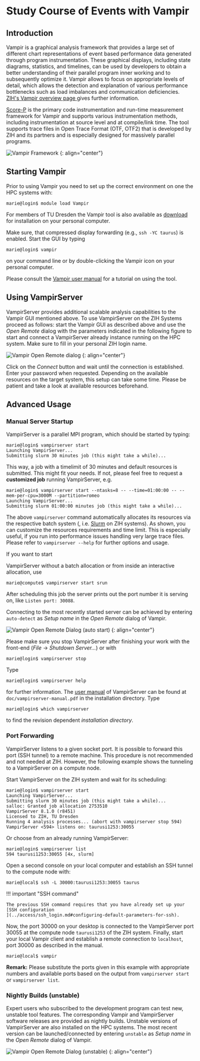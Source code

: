 # Study Course of Events with Vampir

## Introduction

Vampir is a graphical analysis framework that provides a large set of different chart
representations of event based performance data generated through program instrumentation. These
graphical displays, including state diagrams, statistics, and timelines, can be used by developers
to obtain a better understanding of their parallel program inner working and to subsequently
optimize it. Vampir allows to focus on appropriate levels of detail, which allows the detection and
explanation of various performance bottlenecks such as load imbalances and communication
deficiencies. [ZIH's Vampir overview page
](http://tu-dresden.de/die_tu_dresden/zentrale_einrichtungen/zih/forschung/projekte/vampir) gives
further information.

[Score-P](scorep.md) is the primary code instrumentation and run-time measurement framework for
Vampir and supports various instrumentation methods, including instrumentation at source level and
at compile/link time. The tool supports trace files in Open Trace Format (OTF, OTF2) that is
developed by ZIH and its partners and is especially designed for massively parallel programs.

![Vampir Framework](misc/vampir-framework.png)
{: align="center"}

## Starting Vampir

Prior to using Vampir you need to set up the correct environment on one
the HPC systems with:

```console
marie@login$ module load Vampir
```

For members of TU Dresden the Vampir tool is also available as
[download](http://tu-dresden.de/die_tu_dresden/zentrale_einrichtungen/zih/forschung/projekte/vampir/vampir_download_tu)
for installation on your personal computer.

Make sure, that compressed display forwarding (e.g., `ssh -YC taurus`) is
enabled. Start the GUI by typing

```console
marie@login$ vampir
```

on your command line or by double-clicking the Vampir icon on your personal computer.

Please consult the
[Vampir user manual](http://tu-dresden.de/die_tu_dresden/zentrale_einrichtungen/zih/forschung/projekte/vampir/dateien/Vampir-User-Manual.pdf)
for a tutorial on using the tool.

## Using VampirServer

VampirServer provides additional scalable analysis capabilities to the Vampir GUI mentioned above.
To use VampirServer on the ZIH Systems proceed as follows: start the Vampir GUI as
described above and use the *Open Remote* dialog with the parameters indicated in the following
figure to start and connect a VampirServer already instance running on the HPC system. Make sure
to fill in your personal ZIH login name.

![Vampir Open Remote dialog](misc/vampir-open-remote-dialog.png)
{: align="center"}

Click on the *Connect* button and wait until the connection is established. Enter your password when
requested. Depending on the available resources on the target system, this setup can take some time.
Please be patient and take a look at available resources beforehand.

## Advanced Usage

### Manual Server Startup

VampirServer is a parallel MPI program, which should be started by typing:

```console
marie@login$ vampirserver start
Launching VampirServer...
Submitting slurm 30 minutes job (this might take a while)...
```

This way, a job with a timelimit of 30 minutes and default resources is submitted. This might fit
your needs. If not, please feel free to request a **customized job** running VampirServer, e.g.

```console
marie@login$ vampirserver start --ntasks=8 -- --time=01:00:00 -- --mem-per-cpu=3000M --partition=romeo
Launching VampirServer...
Submitting slurm 01:00:00 minutes job (this might take a while)...
```

The above `vampirserver` command automatically allocates its resources via the respective batch system
(, i.e. [Slurm](../jobs_and_resources/slurm.md) on ZIH systems).
As shown, you can customize the resources requirements and time limit. This is especially useful, if you run
into performance issues handling very large trace files. Please refer to `vampirserver --help` for further
options and usage.

If you want to start

VampirServer without a batch allocation or from inside an interactive allocation, use

```console
marie@compute$ vampirserver start srun
```

After scheduling this job the server prints out the port number it is serving on, like `Listen port:
30088`.

Connecting to the most recently started server can be achieved by entering `auto-detect` as *Setup
name* in the *Open Remote* dialog of Vampir.

![Vampir Open Remote Dialog (auto start)](misc/vampir-open-remote-dialog-auto-start.png)
{: align="center"}

Please make sure you stop VampirServer after finishing your work with
the front-end (*File* → *Shutdown Server...*) or with

```console
marie@login$ vampirserver stop
```

Type

```console
marie@login$ vampirserver help
```

for further information. The [user manual](http://tu-dresden.de/die_tu_dresden/zentrale_einrichtungen/zih/forschung/projekte/vampir/dateien/VampirServer-User-Manual.pdf)
of VampirServer can be found at `doc/vampirserver-manual.pdf` in the installation directory.
Type

```console
marie@login$ which vampirserver
```

to find the revision dependent *installation directory*.

### Port Forwarding

VampirServer listens to a given socket port. It is possible to forward
this port (SSH tunnel) to a remote machine. This procedure is not
recommended and not needed at ZIH. However, the following example shows
the tunneling to a VampirServer on a compute node.

Start VampirServer on the ZIH system and wait for its scheduling:

```console
marie@login$ vampirserver start
Launching VampirServer...
Submitting slurm 30 minutes job (this might take a while)...
salloc: Granted job allocation 2753510
VampirServer 8.1.0 (r8451)
Licensed to ZIH, TU Dresden
Running 4 analysis processes... (abort with vampirserver stop 594)
VampirServer <594> listens on: taurusi1253:30055
```

Or choose from an already running VampirServer:

```console
marie@login$ vampirserver list
594 taurusi1253:30055 [4x, slurm]
```

Open a second console on your local computer and establish an SSH tunnel to the compute node with:

```console
marie@local$ ssh -L 30000:taurusi1253:30055 taurus
```

!!! important "SSH command"

    The previous SSH command requires that you have already set up your [SSH configuration
    ](../access/ssh_login.md#configuring-default-parameters-for-ssh).

Now, the port 30000 on your desktop is connected to the VampirServer port 30055 at the compute node
`taurusi1253` of the ZIH system. Finally, start your local Vampir client and establish a remote
connection to `localhost`, port 30000 as described in the manual.

```console
marie@local$ vampir
```

**Remark:** Please substitute the ports given in this example with appropriate numbers and available
ports based on the output from `vampirserver start` or `vampirserver list`.

### Nightly Builds (unstable)

Expert users who subscribed to the development program can test new, unstable tool features. The
corresponding Vampir and VampirServer software releases are provided as nightly builds. Unstable
versions of VampirServer are also installed on the HPC systems. The most recent version can be
launched/connected by entering `unstable` as *Setup name* in the *Open Remote* dialog of Vampir.

![Vampir Open Remote Dialog (unstable)](misc/vampir-open-remote-dialog-unstable.png)
{: align="center"}

